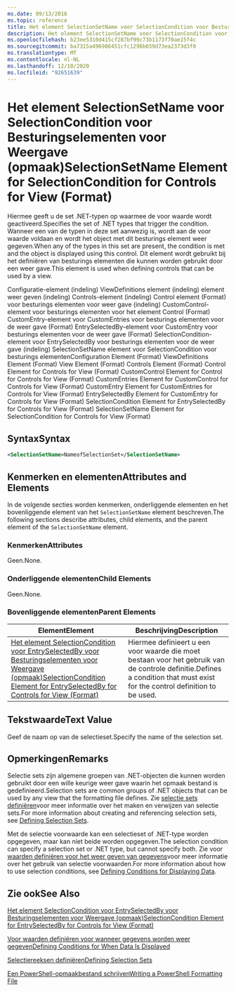 ```yaml
---
ms.date: 09/13/2016
ms.topic: reference
title: Het element SelectionSetName voor SelectionCondition voor Besturingselementen voor Weergave (opmaak)
description: Het element SelectionSetName voor SelectionCondition voor Besturingselementen voor Weergave (opmaak)
ms.openlocfilehash: b23ee5310d415cf287bf99c73b1173f70ae15f4c
ms.sourcegitcommit: ba7315a496986451cfc1296b659d73ea2373d3f0
ms.translationtype: MT
ms.contentlocale: nl-NL
ms.lasthandoff: 12/10/2020
ms.locfileid: "92651639"
---
```

# <a name="selectionsetname-element-for-selectioncondition-for-controls-for-view-format"></a><span data-ttu-id="ce0dd-103">Het element SelectionSetName voor SelectionCondition voor Besturingselementen voor Weergave (opmaak)</span><span class="sxs-lookup"><span data-stu-id="ce0dd-103">SelectionSetName Element for SelectionCondition for Controls for View (Format)</span></span>

<span data-ttu-id="ce0dd-104">Hiermee geeft u de set .NET-typen op waarmee de voor waarde wordt geactiveerd.</span><span class="sxs-lookup"><span data-stu-id="ce0dd-104">Specifies the set of .NET types that trigger the condition.</span></span> <span data-ttu-id="ce0dd-105">Wanneer een van de typen in deze set aanwezig is, wordt aan de voor waarde voldaan en wordt het object met dit besturings element weer gegeven.</span><span class="sxs-lookup"><span data-stu-id="ce0dd-105">When any of the types in this set are present, the condition is met and the object is displayed using this control.</span></span> <span data-ttu-id="ce0dd-106">Dit element wordt gebruikt bij het definiëren van besturings elementen die kunnen worden gebruikt door een weer gave.</span><span class="sxs-lookup"><span data-stu-id="ce0dd-106">This element is used when defining controls that can be used by a view.</span></span>

<span data-ttu-id="ce0dd-107">Configuratie-element (indeling) ViewDefinitions element (indeling) element weer geven (indeling) Controls-element (indeling) Control element (Format) voor besturings elementen voor weer gave (indeling) CustomControl-element voor besturings elementen voor het element Control (Format) CustomEntry-element voor CustomEntries voor besturings elementen voor de weer gave (Format) EntrySelectedBy-element voor CustomEntry voor besturings elementen voor de weer gave (Format) SelectionCondition-element voor EntrySelectedBy voor besturings elementen voor de weer gave (indeling) SelectionSetName element voor SelectionCondition voor besturings elementen</span><span class="sxs-lookup"><span data-stu-id="ce0dd-107">Configuration Element (Format) ViewDefinitions Element (Format) View Element (Format) Controls Element (Format) Control Element for Controls for View (Format) CustomControl Element for Control for Controls for View (Format) CustomEntries Element for CustomControl for Controls for View (Format) CustomEntry Element for CustomEntries for Controls for View (Format) EntrySelectedBy Element for CustomEntry for Controls for View (Format) SelectionCondition Element for EntrySelectedBy for Controls for View (Format) SelectionSetName Element for SelectionCondition for Controls for View (Format)</span></span>

## <a name="syntax"></a><span data-ttu-id="ce0dd-108">Syntax</span><span class="sxs-lookup"><span data-stu-id="ce0dd-108">Syntax</span></span>

```xml
<SelectionSetName>NameofSelectionSet</SelectionSetName>
```

## <a name="attributes-and-elements"></a><span data-ttu-id="ce0dd-109">Kenmerken en elementen</span><span class="sxs-lookup"><span data-stu-id="ce0dd-109">Attributes and Elements</span></span>

<span data-ttu-id="ce0dd-110">In de volgende secties worden kenmerken, onderliggende elementen en het bovenliggende element van het `SelectionSetName` element beschreven.</span><span class="sxs-lookup"><span data-stu-id="ce0dd-110">The following sections describe attributes, child elements, and the parent element of the `SelectionSetName` element.</span></span>

### <a name="attributes"></a><span data-ttu-id="ce0dd-111">Kenmerken</span><span class="sxs-lookup"><span data-stu-id="ce0dd-111">Attributes</span></span>

<span data-ttu-id="ce0dd-112">Geen.</span><span class="sxs-lookup"><span data-stu-id="ce0dd-112">None.</span></span>

### <a name="child-elements"></a><span data-ttu-id="ce0dd-113">Onderliggende elementen</span><span class="sxs-lookup"><span data-stu-id="ce0dd-113">Child Elements</span></span>

<span data-ttu-id="ce0dd-114">Geen.</span><span class="sxs-lookup"><span data-stu-id="ce0dd-114">None.</span></span>

### <a name="parent-elements"></a><span data-ttu-id="ce0dd-115">Bovenliggende elementen</span><span class="sxs-lookup"><span data-stu-id="ce0dd-115">Parent Elements</span></span>

|<span data-ttu-id="ce0dd-116">Element</span><span class="sxs-lookup"><span data-stu-id="ce0dd-116">Element</span></span>|<span data-ttu-id="ce0dd-117">Beschrijving</span><span class="sxs-lookup"><span data-stu-id="ce0dd-117">Description</span></span>|
|-------------|-----------------|
|[<span data-ttu-id="ce0dd-118">Het element SelectionCondition voor EntrySelectedBy voor Besturingselementen voor Weergave (opmaak)</span><span class="sxs-lookup"><span data-stu-id="ce0dd-118">SelectionCondition Element for EntrySelectedBy for Controls for View (Format)</span></span>](./selectioncondition-element-for-entryselectedby-for-controls-for-view-format.md)|<span data-ttu-id="ce0dd-119">Hiermee definieert u een voor waarde die moet bestaan voor het gebruik van de controle definitie.</span><span class="sxs-lookup"><span data-stu-id="ce0dd-119">Defines a condition that must exist for the control definition to be used.</span></span>|

## <a name="text-value"></a><span data-ttu-id="ce0dd-120">Tekstwaarde</span><span class="sxs-lookup"><span data-stu-id="ce0dd-120">Text Value</span></span>

<span data-ttu-id="ce0dd-121">Geef de naam op van de selectieset.</span><span class="sxs-lookup"><span data-stu-id="ce0dd-121">Specify the name of the selection set.</span></span>

## <a name="remarks"></a><span data-ttu-id="ce0dd-122">Opmerkingen</span><span class="sxs-lookup"><span data-stu-id="ce0dd-122">Remarks</span></span>

<span data-ttu-id="ce0dd-123">Selectie sets zijn algemene groepen van .NET-objecten die kunnen worden gebruikt door een wille keurige weer gave waarin het opmaak bestand is gedefinieerd.</span><span class="sxs-lookup"><span data-stu-id="ce0dd-123">Selection sets are common groups of .NET objects that can be used by any view that the formatting file defines.</span></span> <span data-ttu-id="ce0dd-124">Zie [selectie sets definiëren](./defining-selection-sets.md)voor meer informatie over het maken en verwijzen van selectie sets.</span><span class="sxs-lookup"><span data-stu-id="ce0dd-124">For more information about creating and referencing selection sets, see [Defining Selection Sets](./defining-selection-sets.md).</span></span>

<span data-ttu-id="ce0dd-125">Met de selectie voorwaarde kan een selectieset of .NET-type worden opgegeven, maar kan niet beide worden opgegeven.</span><span class="sxs-lookup"><span data-stu-id="ce0dd-125">The selection condition can specify a selection set or .NET type, but cannot specify both.</span></span> <span data-ttu-id="ce0dd-126">Zie voor [waarden definiëren voor het weer geven van gegevens](./defining-conditions-for-displaying-data.md)voor meer informatie over het gebruik van selectie voorwaarden.</span><span class="sxs-lookup"><span data-stu-id="ce0dd-126">For more information about how to use selection conditions, see [Defining Conditions for Displaying Data](./defining-conditions-for-displaying-data.md).</span></span>

## <a name="see-also"></a><span data-ttu-id="ce0dd-127">Zie ook</span><span class="sxs-lookup"><span data-stu-id="ce0dd-127">See Also</span></span>

[<span data-ttu-id="ce0dd-128">Het element SelectionCondition voor EntrySelectedBy voor Besturingselementen voor Weergave (opmaak)</span><span class="sxs-lookup"><span data-stu-id="ce0dd-128">SelectionCondition Element for EntrySelectedBy for Controls for View (Format)</span></span>](./selectioncondition-element-for-entryselectedby-for-controls-for-view-format.md)

[<span data-ttu-id="ce0dd-129">Voor waarden definiëren voor wanneer gegevens worden weer gegeven</span><span class="sxs-lookup"><span data-stu-id="ce0dd-129">Defining Conditions for When Data Is Displayed</span></span>](./defining-conditions-for-displaying-data.md)

[<span data-ttu-id="ce0dd-130">Selectiereeksen definiëren</span><span class="sxs-lookup"><span data-stu-id="ce0dd-130">Defining Selection Sets</span></span>](./defining-selection-sets.md)

[<span data-ttu-id="ce0dd-131">Een PowerShell-opmaakbestand schrijven</span><span class="sxs-lookup"><span data-stu-id="ce0dd-131">Writing a PowerShell Formatting File</span></span>](./writing-a-powershell-formatting-file.md)
